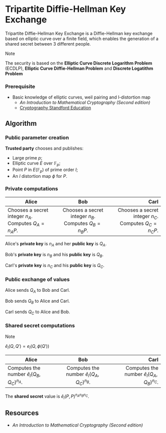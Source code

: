 # Tripartite Diffie-Hellman Key Exchange

Tripartite Diffie-Hellman Key Exchange is a Diffie-Hellman key exchange based on elliptic curve over a finite field, which enables the generation of a shared secret between 3 different people.

> [!NOTE] 
> The security is based on the **Elliptic Curve Discrete Logarithm Problem** (ECDLP), **Elliptic Curve Diffie-Hellman Problem** and **Discrete Logatithm Problem**

### Prerequisite
- Basic knowledge of elliptic curves, weil pairing and l-distortion map
    - *An Introduction to Mathematical Cryptography (Second edition)*
    - [Cryptography Standford Education](https://web.archive.org/web/20220412170936/https://crypto.stanford.edu/pbc/notes/elliptic/)

## Algorithm

### Public parameter creation

**Trusted party** chooses and publishes:
- Large prime $p$;
- Elliptic curve $E$ over $\mathbb{F}_p$;
- Point $P$ in $E(\mathbb{F}_p)$ of prime order $l$;
- An $l$ distortion map $\phi$ for $P$.

### Private computations

| Alice   |      Bob      |  Carl |
|----------|:-------------:|------:|
| Chooses a secret integer $n_A$. <br/> Computes $Q_A = n_AP$. |  Chooses a secret integer $n_B$. <br/> Computes $Q_B = n_BP$. | Chooses a secret integer $n_C$. <br/> Computes $Q_C = n_CP$. |


Alice's **private key** is $n_A$ and her **public key** is $Q_A$.

Bob's **private key** is $n_B$ and his **public key** is $Q_B$.

Carl's **private key** is $n_C$ and his **public key** is $Q_C$.

### Public exchange of values

Alice sends $Q_A$ to Bob and Carl.

Bob sends $Q_B$ to Alice and Carl.

Carl sends $Q_C$ to Alice and Bob.

### Shared secret computations

> [!NOTE]
> $ê_l(Q, Q') = e_l(Q, \phi(Q'))$

| Alice   |      Bob      |  Carl |
|----------|:-------------:|------:|
| Computes the number $ê_l(Q_B, Q_C)^{n_A}$. |  Computes the number $ê_l(Q_A, Q_C)^{n_B}$. | Computes the number $ê_l(Q_A, Q_B)^{n_C}$. |

The **shared secret** value is $ê_l(P, P)^{n_An_Bn_C}$.

## Resources

- *An Introduction to Mathematical Cryptography (Second edition)*